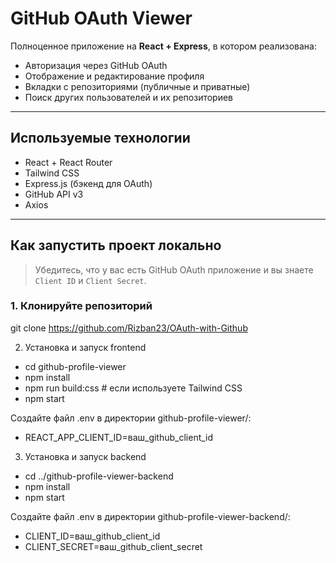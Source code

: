 #  GitHub OAuth Viewer

Полноценное приложение на **React + Express**, в котором реализована:

- Авторизация через GitHub OAuth
- Отображение и редактирование профиля
- Вкладки с репозиториями (публичные и приватные)
- Поиск других пользователей и их репозиториев

---

##  Используемые технологии

- React + React Router
- Tailwind CSS
- Express.js (бэкенд для OAuth)
- GitHub API v3
- Axios

---

##  Как запустить проект локально

> Убедитесь, что у вас есть GitHub OAuth приложение и вы знаете `Client ID` и `Client Secret`.

### 1. Клонируйте репозиторий

git clone https://github.com/Rizban23/OAuth-with-Github
 
2. Установка и запуск frontend 
- cd github-profile-viewer
- npm install
- npm run build:css    # если используете Tailwind CSS
- npm start

Создайте файл .env в директории github-profile-viewer/:
- REACT_APP_CLIENT_ID=ваш_github_client_id

3. Установка и запуск backend

- cd ../github-profile-viewer-backend
- npm install
- npm start

Создайте файл .env в директории github-profile-viewer-backend/:
- CLIENT_ID=ваш_github_client_id
- CLIENT_SECRET=ваш_github_client_secret

